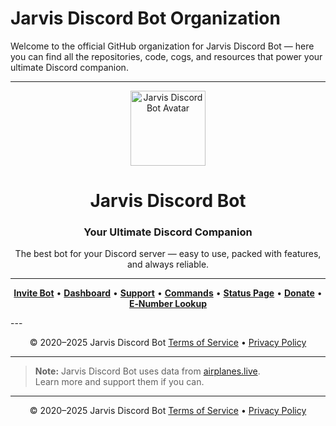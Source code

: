 # Jarvis Discord Bot Organization

Welcome to the official GitHub organization for Jarvis Discord Bot — here you can find all the repositories, code, cogs, and resources that power your ultimate Discord companion.

---

<p align="center">
  <img src="https://cdn.discordapp.com/avatars/603939742316363778/a_06976bd73730bd53f7177099a1a1b588.gif?size=256" alt="Jarvis Discord Bot Avatar" width="120" height="120">
</p>

<h1 align="center">Jarvis Discord Bot</h1>
<h3 align="center">Your Ultimate Discord Companion</h3>

<p align="center">
The best bot for your Discord server — easy to use, packed with features, and always reliable.
</p>

---

<p align="center">
  <a href="https://discord.com/oauth2/authorize?client_id=603939742316363778&scope=bot&permissions=1095216004855"><b>Invite Bot</b></a> •
  <a href="https://dash.jarvisdiscordbot.net/"><b>Dashboard</b></a> •
  <a href="https://discord.com/invite/WW4eNQj9qr"><b>Support</b></a> •
  <a href="https://jarvisdiscordbot.net/commands"><b>Commands</b></a> •
  <a href="https://status.jarvisdiscordbot.net"><b>Status Page</b></a> •
  <a href="https://coff.ee/bencos18"><b>Donate</b></a> •
  <a href="https://enumbers.jarvisdiscordbot.net/"><b>E‑Number Lookup</b></a>
</p>
---

<p align="center">
  © 2020–2025 Jarvis Discord Bot  
  <a href="https://dash.jarvisdiscordbot.net/custom-page/tos">Terms of Service</a> • <a href="https://dash.jarvisdiscordbot.net/custom-page/privacy">Privacy Policy</a>
</p>


---

> **Note:** Jarvis Discord Bot uses data from [airplanes.live](https://airplanes.live).  
> Learn more and support them if you can.

---

<p align="center">
  © 2020–2025 Jarvis Discord Bot  
  <a href="https://jarvisdiscordbot.net/terms">Terms of Service</a> • <a href="https://jarvisdiscordbot.net/privacy">Privacy Policy</a>
</p>

